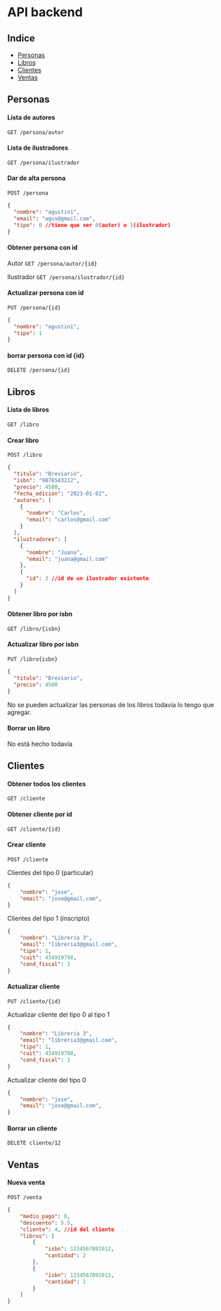 # API backend

## Indice

* [Personas](#Personas)
* [Libros](#Libros)
* [Clientes](#Clientes)
* [Ventas](#Ventas)

## Personas

#### Lista de autores
`GET /persona/autor`

#### Lista de ilustradores
`GET /persona/ilustrador`

#### Dar de alta persona
`POST /persona`
```json
{  
  "nombre": "agustin1",
  "email": "agus@gmail.com",
  "tipo": 0 //tiene que ser 0(autor) o 1(ilustrador)
}
```

#### Obtener persona con id
Autor
`GET /persona/autor/{id}`

Ilustrador
`GET /persona/ilustrador/{id}`

#### Actualizar persona con id
`PUT /persona/{id}`
```json
{
  "nombre": "agustin1",
  "tipo": 1
}
```
#### borrar persona con id {id}
`DELETE /persona/{id}`

## Libros

#### Lista de libros
`GET /libro`

#### Crear libro
`POST /libro`
```json
{
  "titulo": "Breviario",
  "isbn": "9876543212",
  "precio": 4500,
  "fecha_edicion": "2023-01-02",
  "autores": [
    {
      "nombre": "Carlos",
      "email": "carlos@gmail.com"
    }
  ],
  "ilustradores": [
    {
      "nombre": "Juana",
      "email": "juana@gmail.com"
    },
    {
      "id": 3 //id de un ilustrador existente
    }  
  ]
}
```

#### Obtener libro por isbn
`GET /libro/{isbn}`

#### Actualizar libro por isbn
`PUT /libro{isbn}`
```json
{
  "titulo": "Breviario",
  "precio": 4500
}
```
No se pueden actualizar las personas de los libros todavia lo tengo que agregar.

#### Borrar un libro
No está hecho todavía

## Clientes

#### Obtener todos los clientes
`GET /cliente`

#### Obtener cliente por id
`GET /cliente/{id}`

#### Crear cliente
`POST /cliente`

Clientes del tipo 0 (particular)
```json
{
    "nombre": "jose",
    "email": "jose@gmail.com",
}
```

Clientes del tipo 1 (inscripto)
```json
{
    "nombre": "Libreria 3",
    "email": "libreria3@gmail.com",
    "tipo": 1,
    "cuit": 434919798,
    "cond_fiscal": 1
}
```

#### Actualizar cliente
`PUT /cliente/{id}`

Actualizar cliente del tipo 0 al tipo 1
```json
{
    "nombre": "Libreria 3",
    "email": "libreria3@gmail.com",
    "tipo": 1,
    "cuit": 434919798,
    "cond_fiscal": 1
}
```

Actualizar cliente del tipo 0
```json
{
    "nombre": "jose",
    "email": "jose@gmail.com",
}
```

#### Borrar un cliente
`DELETE cliente/12`

## Ventas

#### Nueva venta
`POST /venta`


```json
{
    "medio_pago": 0,
    "descuento": 5.5,
    "cliente": 4, //id del cliente
    "libros": [
        {
            "isbn": 1234567891012,
            "cantidad": 2
        },
        {
            "isbn": 1234567891013,
            "cantidad": 1
        }   
    ]
}
```
